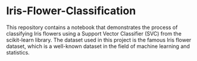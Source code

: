 # Iris-Flower-Classification
This repository contains a notebook that demonstrates the process of classifying Iris flowers using a Support Vector Classifier (SVC) from the scikit-learn library. The dataset used in this project is the famous Iris flower dataset, which is a well-known dataset in the field of machine learning and statistics.
